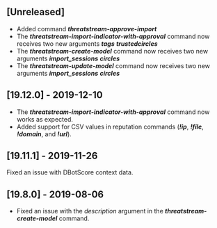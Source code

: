 ## [Unreleased]
  - Added command ***threatstream-approve-import***
  - The ***threatstream-import-indicator-with-approval*** command now receives two new arguments ***tags*** ***trustedcircles***
  - The ***threatstream-create-model*** command now receives two new arguments ***import_sessions*** ***circles***
  - The ***threatstream-update-model*** command now receives two new arguments ***import_sessions*** ***circles***

## [19.12.0] - 2019-12-10
  - The ***threatstream-import-indicator-with-approval*** command now works as expected.
  - Added support for CSV values in reputation commands (***!ip***, ***!file***, ***!domain***, and ***!url***).

## [19.11.1] - 2019-11-26
Fixed an issue with DBotScore context data.

## [19.8.0] - 2019-08-06
  - Fixed an issue with the *description* argument in the ***threatstream-create-model*** command.
